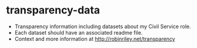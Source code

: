 # transparency-data
* Transparency information including datasets about my Civil Service role.
* Each dataset should have an associated readme file.
* Context and more information at http://robinriley.net/transparency
